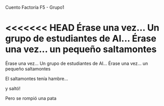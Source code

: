 Cuento Factoría F5 - Grupo1

<<<<<<< HEAD
Érase una vez...
Un grupo de estudiantes de AI...
Érase una vez... un pequeño saltamontes
=======

Érase una vez...
Un grupo de estudiantes de AI...
Érase una vez... un pequeño saltamontes

El saltamontes tenía hambre...

y saltó!

Pero se rompió una pata